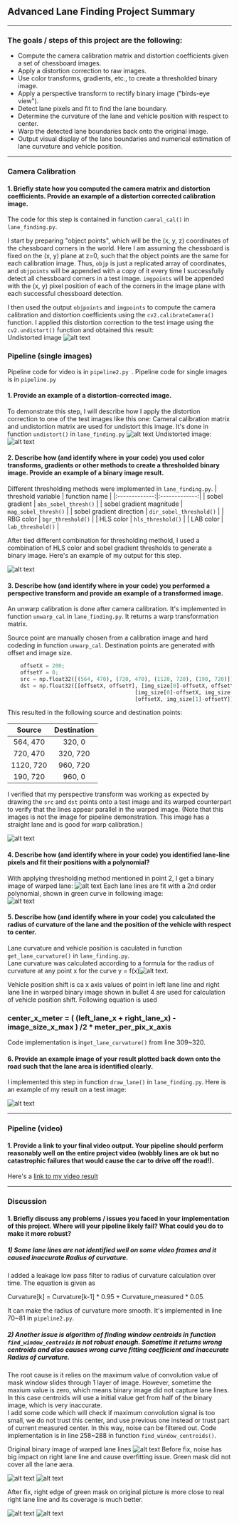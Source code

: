 ## Advanced Lane Finding Project Summary



---

### The goals / steps of this project are the following:

* Compute the camera calibration matrix and distortion coefficients given a set of chessboard images.
* Apply a distortion correction to raw images.
* Use color transforms, gradients, etc., to create a thresholded binary image.
* Apply a perspective transform to rectify binary image ("birds-eye view").
* Detect lane pixels and fit to find the lane boundary.
* Determine the curvature of the lane and vehicle position with respect to center.
* Warp the detected lane boundaries back onto the original image.
* Output visual display of the lane boundaries and numerical estimation of lane curvature and vehicle position.

[//]: # (Image References)

[image0]: ./report_image/orig.png "Original"
[image1]: ./report_image/undistort_output.png "Undistorted"
[image2]: ./test_images/test1.jpg "Road Transformed"
[image3]: ./report_image/binary_combo_example.png "Binary Example"
[image4]: ./report_image/warp_verify.png "Warp Example"
[color_fit_lines]: ./report_image/color_fit_lines.png "Fit Visual"
[image6]: ./report_image/example_output.png "Output"
[video1]: ./project_video.mp4 "Video"
[warped_lane]: ./report_image/warped_binary.png "warped_lane"
[curvature_eq]: ./report_image/curvature_eq.png "curvature_eq"
[after1]: ./report_image/discussion/after.png "after1"
[after2]: ./report_image/discussion/after2.png "after2"
[before1]: ./report_image/discussion/before1.png "before1"
[before2]: ./report_image/discussion/before2.png "before2"
[binary]: ./report_image/discussion/binary.png "binary"
---

### Camera Calibration

#### 1. Briefly state how you computed the camera matrix and distortion coefficients. Provide an example of a distortion corrected calibration image.

The code for this step is contained in function `camral_cal()` in `lane_finding.py`.

I start by preparing "object points", which will be the (x, y, z) coordinates of the chessboard corners in the world. Here I am assuming the chessboard is fixed on the (x, y) plane at z=0, such that the object points are the same for each calibration image.  Thus, `objp` is just a replicated array of coordinates, and `objpoints` will be appended with a copy of it every time I successfully detect all chessboard corners in a test image.  `imgpoints` will be appended with the (x, y) pixel position of each of the corners in the image plane with each successful chessboard detection.  

I then used the output `objpoints` and `imgpoints` to compute the camera calibration and distortion coefficients using the `cv2.calibrateCamera()` function.  I applied this distortion correction to the test image using the `cv2.undistort()` function and obtained this result:   
Undistorted image
![alt text][image1]

### Pipeline (single images)

Pipeline code for video is in `pipeline2.py `. Pipeline code for single images is in `pipeline.py`

#### 1. Provide an example of a distortion-corrected image.

To demonstrate this step, I will describe how I apply the distortion correction to one of the test images like this one:
Cameral calibration matrix and undistortion matrix are used for undistort this image. It's done in function `undistort()` in `lane_finding.py`
![alt text][image0]
Undistorted image:   
![alt text][image1]

#### 2. Describe how (and identify where in your code) you used color transforms, gradients or other methods to create a thresholded binary image.  Provide an example of a binary image result.

Different thresholding methods were implemented in `lane_finding.py`. 
| threshold variable        | function name   | 
|:-------------:|:-------------:| 
| sobel gradient                | `abs_sobel_thresh()`        | 
| sobel gradient magnitude      | `mag_sobel_thresh()`      |
| sobel gradient direction      | `dir_sobel_threshold()`     |
| RBG color                     | `bgr_threshold()`        |
| HLS color                     | `hls_threshold()`        |
| LAB color                     | `lab_threshold()`        |

After tied different combination for thresholding methold, I used a combination of HLS color and sobel gradient thresholds to generate a binary image.  Here's an example of my output for this step.  

![alt text][image3]

#### 3. Describe how (and identify where in your code) you performed a perspective transform and provide an example of a transformed image.

An unwarp calibration is done after camera calibration. It's implemented in function `unwarp_cal` in `lane_finding.py`. It returns a warp transformation matrix.

 Source point are manually chosen from a calibration image and hard codeding in function `unwarp_cal`. Destination points are generated with offset and image size. 

```python
    offsetX = 200;
    offsetY = 0;
    src = np.float32([(564, 470), (720, 470), (1120, 720), (190, 720)])
    dst = np.float32([[offsetX, offsetY], [img_size[0]-offsetX, offsetY], 
                                        [img_size[0]-offsetX, img_size[1]-offsetY], 
                                        [offsetX, img_size[1]-offsetY]])
```

This resulted in the following source and destination points:

| Source        | Destination   | 
|:-------------:|:-------------:| 
| 564, 470      | 320, 0        | 
| 720, 470      | 320, 720      |
| 1120, 720     | 960, 720      |
| 190, 720      | 960, 0        |

I verified that my perspective transform was working as expected by drawing the `src` and `dst` points onto a test image and its warped counterpart to verify that the lines appear parallel in the warped image. (Note that this images is not the image for pipeline demonstration. This image has a straight lane and is good for warp calibration.)

![alt text][image4]

#### 4. Describe how (and identify where in your code) you identified lane-line pixels and fit their positions with a polynomial?

With applying thresholding method mentioned in point 2, I get a binary image of warped lane:
![alt text][warped_lane]
Each lane lines are fit with a 2nd order polynomial, shown in green curve in following image:   
![alt text][color_fit_lines]

#### 5. Describe how (and identify where in your code) you calculated the radius of curvature of the lane and the position of the vehicle with respect to center.

Lane curvature and vehicle position is caculated in function `get_lane_curvature()` in `lane_finding.py`.   
Lane curvature was calculated according to a formula for the radius of curvature at any point x for the curve y = f(x)![alt text][curvature_eq ].

Vehicle position shift is ca
x axis values of point in left lane line and right lane line in warped binary image shown in bullet 4 are used for calculation of vehicle position shift. Following equation is used   
### center_x_meter = ( (left_lane_x + right_lane_x) - image_size_x_max ) /2 * meter_per_pix_x_axis   
Code implementation is in`get_lane_curvature()` from line 309~320.

#### 6. Provide an example image of your result plotted back down onto the road such that the lane area is identified clearly.

I implemented this step in function `draw_lane()` in `lane_finding.py`.  Here is an example of my result on a test image:

![alt text][image6]

---

### Pipeline (video)

#### 1. Provide a link to your final video output.  Your pipeline should perform reasonably well on the entire project video (wobbly lines are ok but no catastrophic failures that would cause the car to drive off the road!).

Here's a [link to my video result](https://youtu.be/YWjNg0QpPfc)

---

### Discussion

#### 1. Briefly discuss any problems / issues you faced in your implementation of this project.  Where will your pipeline likely fail?  What could you do to make it more robust?

##### 1) Some lane lines are not identified well on some video frames and it caused inaccurate Radius of curvature. 
I added a leakage low pass filter to radius of curvature calculation over time. The equation is given as

Curvature[k] = Curvature[k-1] * 0.95 + Curvature_measured * 0.05.

It can make the radius of curvature more smooth. It's implemented in line 70~81 in `pipeline2.py`.

##### 2) Another issue is algorithm of finding window centroids in function `find_window_centroids` is not robust enough. Sometime it returns wrong centroids and also causes wrong curve fitting coefficient and inaccurate Radius of curvature.
The root cause is it relies on the maximum value of convolution value of mask window slides through 1 layer of image. However, sometime the maxium value is zero, which means binary image did not capture lane lines. In this case centroids will use a initial value get from half of the binary image, which is very inaccurate.    
I add some code which will check if maximum convolution signal is too small, we do not trust this center, and use previous one instead or trust part of current measured center. In this way, noise can be filtered out.
Code implementation is in line 258~288 in function `find_window_centroids()`.   

Original binary image of warped lane lines
![alt text][binary]
Before fix, noise has big impact on right lane line and cause overfitting issue. Green mask did not cover all the lane aera.   

![alt text][before1]
![alt text][before2]

After fix, right edge of green mask on original picture is more close to real right lane line and its coverage is much better.    

![alt text][after1]
![alt text][after2]